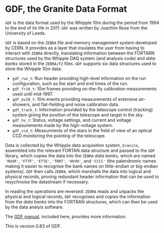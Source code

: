 # GDF, the Granite Data Format

`GDF` is the data format used by the Whipple 10m during the period from 1994 to the end of its life in 2011. `GDF` was written by Joachim Rose from the University of Leeds.

`GDF` is based on the `ZEBRA` file and memory management system developed by CERN. It provides as a layer that insulates the user from having to interact with `ZEBRA` directly, translating information between the FORTARN structures used by the Whipple DAQ system (and analysis code) and *data banks* stored in the `ZEBRA/FZ` files. `GDF` supports six data structures used to store the Whipple 10m data:

- `gdf_run_t`: Run header providing high-level information on the run configuration, such as the start and end times of the run.
- `gdf_fr10_t`: 10m frames providing on-the-fly calibration measurements used until mid-1997.
- `gdf_ev10_t`: 10m events providing measurements of extensive air-showers, and flat-fielding and noise calibration data.
- `gdf_track_t`: Information provided by the telescope control (tracking) system giving the position of the telescope and target in the sky.
- `gdf_hv_t`: Status, voltage settings, and current and voltage measurements made by the high-voltage system.
- `gdf_ccd_t`: Measurments of the stars in the field of view of an optical CCD monitoring the pointing of the telescope.

Data is collected by the Whipple data acquisition system, `Granite`, assembled into the relevant FORTAN data structure and passed to the `GDF` library, which copies the data into the `ZEBRA` *data banks*, which are named `'RUUR'`, `'FTTF'`, `'ETTE'`, `'TRRT'`, `'HVVH'`, and `'CCCC'` (the palendromic names making it easier to recognise the bank names on little-endian or big-endian systems). `GDF` then calls `ZEBRA`, which marshalls the data into logical and physical records, proving redundant header information that can be used to resychnoise the datastream if necessary.

In reading the operations are reversed: `ZEBRA` reads and unpacks the physical and logical records, `GDF` recognises and copies the information from the *data banks* into the FORTRAN structures, which can then be used by the data analyis software.

The [GDF manual](https://github.com/Whipple10m/GDF/blob/main/gdf.pdf), included here, provides more information.

This is version 0.83 of GDF.
